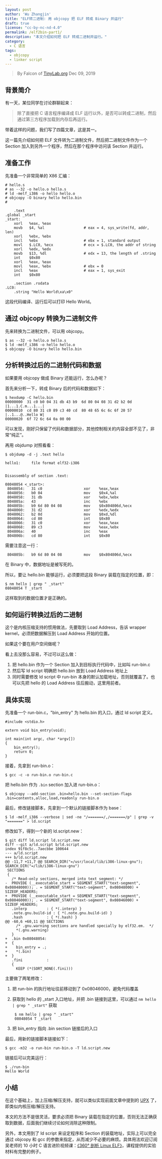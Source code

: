 ```yaml
---
layout: post
author: 'Wu Zhangjin'
title: "ELF转二进制: 用 objcopy 把 ELF 转成 Binary 并运行"
draft: true
license: "cc-by-nc-nd-4.0"
permalink: /elf2bin-part1/
description: "本文介绍如何把 ELF 转成二进制并运行。"
category:
  - C 语言
tags:
  - objcopy
  - linker script
---
```


> By Falcon of [TinyLab.org][1]
> Dec 09, 2019

## 背景简介

有一天，某位同学在讨论群聊起来：

> 除了直接把 C 语言程序编译成 ELF 运行以外，是否可以转成二进制，然后通过第三方程序加载到内存后再运行。

带着这样的问题，我们写了四篇文章，这是其一。

这一篇先介绍如何把 ELF 文件转为二进制文件，然后把二进制文件作为一个 Section 加入到另外一个程序，然后在那个程序中访问该 Section 并运行。

## 准备工作

先准备一个非常简单的 X86 汇编：

    # hello.s
    # as --32 -o hello.o hello.s
    # ld -melf_i386 -o hello hello.o
    # objcopy -O binary hello hello.bin
    #

        .text
    .global _start
    _start:
        xorl   %eax, %eax
        movb   $4, %al                  # eax = 4, sys_write(fd, addr, len)
        xorl   %ebx, %ebx
        incl   %ebx                     # ebx = 1, standard output
        movl   $.LC0, %ecx              # ecx = $.LC0, the addr of string
        xorl   %edx, %edx
        movb   $13, %dl                 # edx = 13, the length of .string
        int    $0x80
        xorl   %eax, %eax
        movl   %eax, %ebx               # ebx = 0
        incl   %eax                     # eax = 1, sys_exit
        int    $0x80

        .section .rodata
    .LC0:
        .string "Hello World\xa\x0"

这段代码编译、运行后可以打印 Hello World。

## 通过 objcopy 转换为二进制文件

先来转换为二进制文件，可以用 objcopy。


    $ as --32 -o hello.o hello.s
    $ ld -melf_i386 -o hello hello.o
    $ objcopy -O binary hello hello.bin

## 分析转换过后的二进制代码和数据

如果要用 objcopy 做成 Binary 还能运行，怎么办呢？

首先来分析一下，转成 Binary 后的代码和数据如下：

    $ hexdump -C hello.bin
    00000000  31 c0 b0 04 31 db 43 b9  6d 80 04 08 31 d2 b2 0d  |1...1.C.m...1...|
    00000010  cd 80 31 c0 89 c3 40 cd  80 48 65 6c 6c 6f 20 57  |..1...@..Hello W|
    00000020  6f 72 6c 64 0a 00 00

可以发现，刚好只保留了代码和数据部分，其他控制相关的内容全部不见了，非常“纯正”。

再用 objdump 对照看看：

    $ objdump -d -j .text hello

    hello1:     file format elf32-i386


    Disassembly of section .text:

    08048054 <_start>:
     8048054:	31 c0                	xor    %eax,%eax
     8048056:	b0 04                	mov    $0x4,%al
     8048058:	31 db                	xor    %ebx,%ebx
     804805a:	43                   	inc    %ebx
     804805b:	b9 6d 80 04 08       	mov    $0x804806d,%ecx
     8048060:	31 d2                	xor    %edx,%edx
     8048062:	b2 0d                	mov    $0xd,%dl
     8048064:	cd 80                	int    $0x80
     8048066:	31 c0                	xor    %eax,%eax
     8048068:	89 c3                	mov    %eax,%ebx
     804806a:	40                   	inc    %eax
     804806b:	cd 80                	int    $0x80

需要注意这一行：

     804805b:	b9 6d 80 04 08       	mov    $0x804806d,%ecx

在 Binary 中，数据地址是被写死的。

所以，要让 hello.bin 能够运行，必须要把这段 Binary 装载在指定的位置，即：

    $ nm hello | grep " _start"
    08048054 T _start

这样取到的数据位置才是正确的。

## 如何运行转换过后的二进制

这个是内核压缩支持的惯用做法，先要取到 Load Address，告诉 wrapper kernel，必须把数据解压到 Load Address 开始的位置。

如果这个要在用户空间做呢？

看上去没那么容易，不过可以这么做：

1. 把 hello.bin 作为一个 Section 加入到目标执行代码中，比如叫 run-bin.c
2. 然后写 ld script 明确把 hello.bin 放到 Load Address 地址上
3. 同时需要修改 ld script 中 run-bin 本身的默认加载地址，否则就覆盖了。也可以先把 hello 的 Load Address 往后搬动，这里用前者。

## 具体实现

先准备一个 run-bin.c，"bin_entry" 为 hello.bin 的入口，通过 ld script 定义。

    #include <stdio.h>

    extern void bin_entry(void);

    int main(int argc, char *argv[])
    {
    	bin_entry();
    	return 0;
    }

接着，先拿到 run-bin.o：

    $ gcc -c -o run-bin.o run-bin.c

把 hello.bin 作为 `.bin` section 加入进 run-bin.o：

    $ objcopy --add-section .bin=hello.bin --set-section-flags .bin=contents,alloc,load,readonly run-bin.o

最后，修改链接脚本，先拿到一个默认的链接脚本作为 base：

    $ ld -melf_i386 --verbose | sed -ne "/=======/,/=======/p" | grep -v "=======" > ld.script

修改如下，得到一个新的 ld.script.new：

    $ git diff ld.script ld.script.new
    diff --git a/ld.script b/ld.script.new
    index 91f8c5c..7aecbbe 100644
    --- a/ld.script
    +++ b/ld.script.new
    @@ -11,7 +11,7 @@ SEARCH_DIR("=/usr/local/lib/i386-linux-gnu"); SEARCH_DIR("=/lib/i386-linux-gnu")
     SECTIONS
     {
       /* Read-only sections, merged into text segment: */
    -  PROVIDE (__executable_start = SEGMENT_START("text-segment", 0x08048000)); . = SEGMENT_START("text-segment", 0x08048000) + SIZEOF_HEADERS;
    +  PROVIDE (__executable_start = SEGMENT_START("text-segment", 0x08046000)); . = SEGMENT_START("text-segment", 0x08046000) + SIZEOF_HEADERS;
       .interp         : { *(.interp) }
       .note.gnu.build-id : { *(.note.gnu.build-id) }
       .hash           : { *(.hash) }
    @@ -60,6 +60,11 @@ SECTIONS
         /* .gnu.warning sections are handled specially by elf32.em.  */
         *(.gnu.warning)
       }
    +  .bin 0x08048054:
    +  {
    +    bin_entry = .;
    +    *(.bin)
    +  }
       .fini           :
       {
         KEEP (*(SORT_NONE(.fini)))

主要做了两笔修改：

1. 把 run-bin 的执行地址往前移动到了 0x08046000，避免代码覆盖
2. 获取到 hello 的 _start 入口地址，并把 .bin 链接到这里，可以通过 `nm hello | grep " _start"` 获取

        $ nm hello | grep " _start"
        08048054 T _start

3. 把 bin_entry 指向 .bin section 链接后的入口

最后，用新的链接脚本链接如下：

    $ gcc -m32 -o run-bin run-bin.o -T ld.script.new

链接后可以完美运行：

    $ ./run-bin
    Hello World

## 小结

在这个基础上，加上压缩/解压支持，就可以类似实现前面文章中提到的 [UPX](https://upx.github.io/) 了，即类似内核压缩/解压支持。

本文的方法不是很灵活，要求必须把 Binary 装载在指定的位置，否则无法正确获取到数据，后面我们继续讨论如何消除这种限制。

另外，本文用到了 ld script 来设定程序和 Section 的装载地址，实际上可以完全通过 objcopy 和 gcc 的参数来指定，从而减少不必要的麻烦。具体用法欢迎订阅吴老师的 10 小时 C 语言进阶视频课：[《360° 剖析 Linux ELF》](https://w.url.cn/s/AMcKZ3a)，课程提供的实验材料有完整的例子。

[1]: http://tinylab.org
